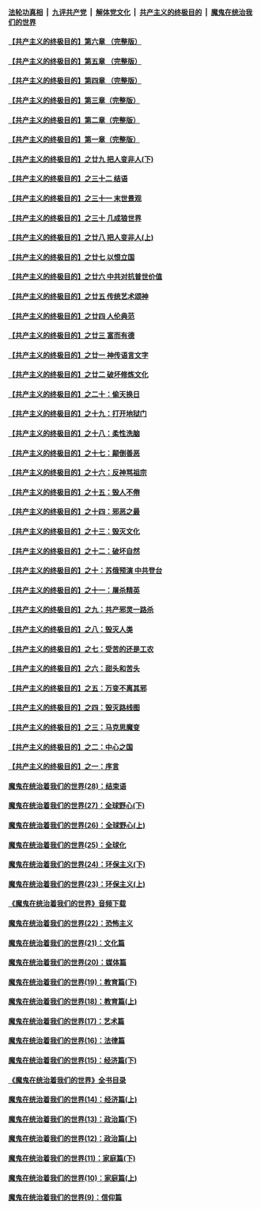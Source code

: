 ####  [法轮功真相](../../../../basic/blob/master/README.md?t=05070901) &nbsp;|&nbsp; [九评共产党](../../../../9ping.md/blob/master/README.md?t=05070901) &nbsp;|&nbsp; [解体党文化](../../../../jtdwh.md/blob/master/README.md?t=05070901)  &nbsp;|&nbsp; [共产主义的终极目的](../../../../gczydzjmd.md/blob/master/README.md?t=05070901) &nbsp;|&nbsp; [魔鬼在统治我们的世界](../../../../mgztzwmdsj.md/blob/master/README.md?t=05070901) 

#### [【共产主义的终极目的】第六章 （完整版）](../pages/nsc422/n11428913.md?t=05070901) 

#### [【共产主义的终极目的】第五章 （完整版）](../pages/nsc422/n11428912.md?t=05070901) 

#### [【共产主义的终极目的】第四章 （完整版）](../pages/nsc422/n11428907.md?t=05070901) 

#### [【共产主义的终极目的】第三章（完整版）](../pages/nsc422/n11428848.md?t=05070901) 

#### [【共产主义的终极目的】第二章（完整版）](../pages/nsc422/n11428831.md?t=05070901) 

#### [【共产主义的终极目的】第一章（完整版）](../pages/nsc422/n11417651.md?t=05070901) 

#### [【共产主义的终极目的】之廿九 把人变非人(下)](../pages/nsc422/n11344140.md?t=05070901) 

#### [【共产主义的终极目的】之三十二 结语](../pages/nsc422/n11360535.md?t=05070901) 

#### [【共产主义的终极目的】之三十一 末世景观](../pages/nsc422/n11351129.md?t=05070901) 

#### [【共产主义的终极目的】之三十 几成狼世界](../pages/nsc422/n11348280.md?t=05070901) 

#### [【共产主义的终极目的】之廿八 把人变非人(上)](../pages/nsc422/n11340492.md?t=05070901) 

#### [【共产主义的终极目的】之廿七 以恨立国](../pages/nsc422/n11336944.md?t=05070901) 

#### [【共产主义的终极目的】之廿六 中共对抗普世价值](../pages/nsc422/n11324785.md?t=05070901) 

#### [【共产主义的终极目的】之廿五 传统艺术颂神](../pages/nsc422/n11296396.md?t=05070901) 

#### [【共产主义的终极目的】之廿四 人伦典范](../pages/nsc422/n11296397.md?t=05070901) 

#### [【共产主义的终极目的】之廿三 富而有德](../pages/nsc422/n11283598.md?t=05070901) 

#### [【共产主义的终极目的】之廿一 神传语言文字](../pages/nsc422/n11263265.md?t=05070901) 

#### [【共产主义的终极目的】之廿二 破坏修炼文化](../pages/nsc422/n11245728.md?t=05070901) 

#### [【共产主义的终极目的】之二十：偷天换日](../pages/nsc422/n11238846.md?t=05070901) 

#### [【共产主义的终极目的】之十九：打开地狱门](../pages/nsc422/n11206376.md?t=05070901) 

#### [【共产主义的终极目的】之十八：柔性洗脑](../pages/nsc422/n11199994.md?t=05070901) 

#### [【共产主义的终极目的】之十七：颠倒善恶](../pages/nsc422/n11179782.md?t=05070901) 

#### [【共产主义的终极目的】之十六：反神骂祖宗](../pages/nsc422/n11166798.md?t=05070901) 

#### [【共产主义的终极目的】之十五：毁人不倦](../pages/nsc422/n11166792.md?t=05070901) 

#### [【共产主义的终极目的】之十四：邪恶之最](../pages/nsc422/n11150249.md?t=05070901) 

#### [【共产主义的终极目的】之十三：毁灭文化](../pages/nsc422/n11135227.md?t=05070901) 

#### [【共产主义的终极目的】之十二：破坏自然](../pages/nsc422/n11135214.md?t=05070901) 

#### [【共产主义的终极目的】之十：苏俄预演 中共登台](../pages/nsc422/n11118424.md?t=05070901) 

#### [【共产主义的终极目的】之十一：屠杀精英](../pages/nsc422/n11118442.md?t=05070901) 

#### [【共产主义的终极目的】之九：共产邪灵一路杀](../pages/nsc422/n11114139.md?t=05070901) 

#### [【共产主义的终极目的】之八：毁灭人类](../pages/nsc422/n11108503.md?t=05070901) 

#### [【共产主义的终极目的】之七：受苦的还是工农](../pages/nsc422/n11101809.md?t=05070901) 

#### [【共产主义的终极目的】之六：甜头和苦头](../pages/nsc422/n11096971.md?t=05070901) 

#### [【共产主义的终极目的】之五：万变不离其邪](../pages/nsc422/n11091285.md?t=05070901) 

#### [【共产主义的终极目的】之四：毁灭路线图](../pages/nsc422/n11086284.md?t=05070901) 

#### [【共产主义的终极目的】之三：马克思魔变](../pages/nsc422/n11061941.md?t=05070901) 

#### [【共产主义的终极目的】之二：中心之国](../pages/nsc422/n11047728.md?t=05070901) 

#### [【共产主义的终极目的】之一：序言](../pages/nsc422/n11086077.md?t=05070901) 

#### [魔鬼在统治着我们的世界(28)：结束语](../pages/nsc422/n10936246.md?t=05070901) 

#### [魔鬼在统治着我们的世界(27)：全球野心(下)](../pages/nsc422/n10928319.md?t=05070901) 

#### [魔鬼在统治着我们的世界(26)：全球野心(上)](../pages/nsc422/n10900318.md?t=05070901) 

#### [魔鬼在统治着我们的世界(25)：全球化](../pages/nsc422/n10788205.md?t=05070901) 

#### [魔鬼在统治着我们的世界(24)：环保主义(下)](../pages/nsc422/n10695307.md?t=05070901) 

#### [魔鬼在统治着我们的世界(23)：环保主义(上)](../pages/nsc422/n10688613.md?t=05070901) 

#### [《魔鬼在统治着我们的世界》音频下载](../pages/nsc422/n10635553.md?t=05070901) 

#### [魔鬼在统治着我们的世界(22)：恐怖主义](../pages/nsc422/n10614727.md?t=05070901) 

#### [魔鬼在统治着我们的世界(21)：文化篇](../pages/nsc422/n10597706.md?t=05070901) 

#### [魔鬼在统治着我们的世界(20)：媒体篇](../pages/nsc422/n10586579.md?t=05070901) 

#### [魔鬼在统治着我们的世界(19)：教育篇(下)](../pages/nsc422/n10564808.md?t=05070901) 

#### [魔鬼在统治着我们的世界(18)：教育篇(上)](../pages/nsc422/n10526970.md?t=05070901) 

#### [魔鬼在统治着我们的世界(17)：艺术篇](../pages/nsc422/n10499093.md?t=05070901) 

#### [魔鬼在统治着我们的世界(16)：法律篇](../pages/nsc422/n10485969.md?t=05070901) 

#### [魔鬼在统治着我们的世界(15)：经济篇(下)](../pages/nsc422/n10469975.md?t=05070901) 

#### [《魔鬼在统治着我们的世界》全书目录](../pages/nsc422/n10464261.md?t=05070901) 

#### [魔鬼在统治着我们的世界(14)：经济篇(上)](../pages/nsc422/n10457370.md?t=05070901) 

#### [魔鬼在统治着我们的世界(13)：政治篇(下)](../pages/nsc422/n10448270.md?t=05070901) 

#### [魔鬼在统治着我们的世界(12)：政治篇(上)](../pages/nsc422/n10444576.md?t=05070901) 

#### [魔鬼在统治着我们的世界(11)：家庭篇(下)](../pages/nsc422/n10440961.md?t=05070901) 

#### [魔鬼在统治着我们的世界(10)：家庭篇(上)](../pages/nsc422/n10435448.md?t=05070901) 

#### [魔鬼在统治着我们的世界(9)：信仰篇](../pages/nsc422/n10432159.md?t=05070901) 

